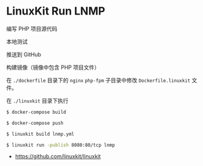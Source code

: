 # LinuxKit Run LNMP

编写 PHP 项目源代码

本地测试

推送到 GitHub

构建镜像（镜像中包含 PHP 项目文件）

在 `./dockerfile` 目录下的 `nginx` `php-fpm` 子目录中修改 `Dockerfile.linuxkit` 文件。

在 `./linuxkit` 目录下执行

```bash
$ docker-compose build

$ docker-compose push

$ linuxkit build lnmp.yml

$ linuxkit run -publish 8080:80/tcp lnmp
```

* https://github.com/linuxkit/linuxkit
